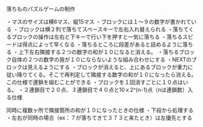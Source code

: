 落ちものパズルゲームの制作

・マスのサイズは横6マス、縦15マス
・ブロックには１〜９の数字が書かれている
・ブロックは横２列で落ちてスペースキーで左右入れ替えられる
・落ちてくるブロックの操作は左右と下キーで行い下を押すと一気に落ちる
・落ちるスピードは得点によって早くなる
・落ちるところに段差があると詰めるように落ちる
・上下左右隣接する２つの数字の和が１０になると消える。
・落ちるブロック自体の２つの数字の我が１０にならないような組み合わせにする
・NEXTのブロックは見えるようにする
・ブロックが消えると、上にあるブロックが重力に従い降りてくる。そこで再判定して隣接する数字の和が１０になったら消える。この仕様で連鎖を組むことができる
・ブロックを１回消すごとに１０点はいる。
・２連鎖目で２０点、３連鎖目で４０点と10ｘ2^(n-1)点（nは連鎖数）入る仕様

同時に複数ヶ所で隣接箇所の和が１０になったときの仕様
・下段から処理する
・左右が同時の場合（ex：７が落ちてきて３７３と来たとき）は左優先とする
